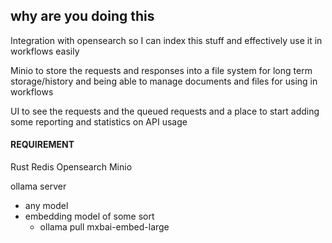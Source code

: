 ## why are you doing this

Integration with opensearch so I can index this stuff and effectively use it in workflows easily 

Minio to store the requests and responses into a file system for long term storage/history and being able to manage documents and files for using in workflows

UI to see the requests and the queued requests and a place to start adding some reporting and statistics on API usage 

#### REQUIREMENT

Rust
Redis
Opensearch
Minio

ollama server
 - any model 
 - embedding model of some sort
    - ollama pull mxbai-embed-large 